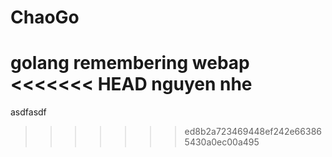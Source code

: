 # ChaoGo
golang remembering webap
<<<<<<< HEAD
nguyen nhe
=======
asdfasdf
>>>>>>> ed8b2a723469448ef242e663865430a0ec00a495
